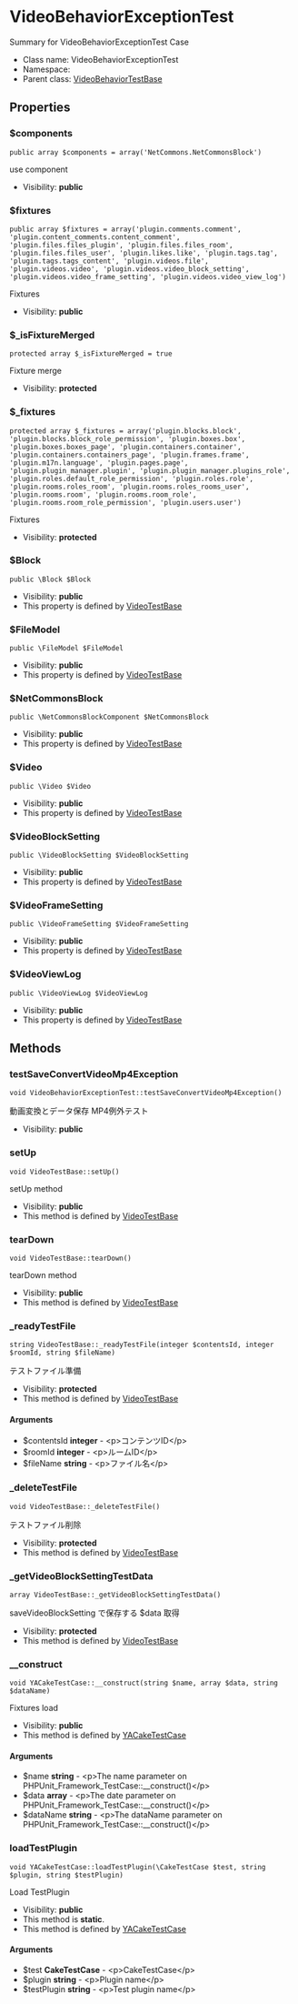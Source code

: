 VideoBehaviorExceptionTest
===============

Summary for VideoBehaviorExceptionTest Case




* Class name: VideoBehaviorExceptionTest
* Namespace: 
* Parent class: [VideoBehaviorTestBase](VideoBehaviorTestBase.md)





Properties
----------


### $components

    public array $components = array('NetCommons.NetCommonsBlock')

use component



* Visibility: **public**


### $fixtures

    public array $fixtures = array('plugin.comments.comment', 'plugin.content_comments.content_comment', 'plugin.files.files_plugin', 'plugin.files.files_room', 'plugin.files.files_user', 'plugin.likes.like', 'plugin.tags.tag', 'plugin.tags.tags_content', 'plugin.videos.file', 'plugin.videos.video', 'plugin.videos.video_block_setting', 'plugin.videos.video_frame_setting', 'plugin.videos.video_view_log')

Fixtures



* Visibility: **public**


### $_isFixtureMerged

    protected array $_isFixtureMerged = true

Fixture merge



* Visibility: **protected**


### $_fixtures

    protected array $_fixtures = array('plugin.blocks.block', 'plugin.blocks.block_role_permission', 'plugin.boxes.box', 'plugin.boxes.boxes_page', 'plugin.containers.container', 'plugin.containers.containers_page', 'plugin.frames.frame', 'plugin.m17n.language', 'plugin.pages.page', 'plugin.plugin_manager.plugin', 'plugin.plugin_manager.plugins_role', 'plugin.roles.default_role_permission', 'plugin.roles.role', 'plugin.rooms.roles_room', 'plugin.rooms.roles_rooms_user', 'plugin.rooms.room', 'plugin.rooms.room_role', 'plugin.rooms.room_role_permission', 'plugin.users.user')

Fixtures



* Visibility: **protected**


### $Block

    public \Block $Block





* Visibility: **public**
* This property is defined by [VideoTestBase](VideoTestBase.md)


### $FileModel

    public \FileModel $FileModel





* Visibility: **public**
* This property is defined by [VideoTestBase](VideoTestBase.md)


### $NetCommonsBlock

    public \NetCommonsBlockComponent $NetCommonsBlock





* Visibility: **public**
* This property is defined by [VideoTestBase](VideoTestBase.md)


### $Video

    public \Video $Video





* Visibility: **public**
* This property is defined by [VideoTestBase](VideoTestBase.md)


### $VideoBlockSetting

    public \VideoBlockSetting $VideoBlockSetting





* Visibility: **public**
* This property is defined by [VideoTestBase](VideoTestBase.md)


### $VideoFrameSetting

    public \VideoFrameSetting $VideoFrameSetting





* Visibility: **public**
* This property is defined by [VideoTestBase](VideoTestBase.md)


### $VideoViewLog

    public \VideoViewLog $VideoViewLog





* Visibility: **public**
* This property is defined by [VideoTestBase](VideoTestBase.md)


Methods
-------


### testSaveConvertVideoMp4Exception

    void VideoBehaviorExceptionTest::testSaveConvertVideoMp4Exception()

動画変換とデータ保存 MP4例外テスト



* Visibility: **public**




### setUp

    void VideoTestBase::setUp()

setUp method



* Visibility: **public**
* This method is defined by [VideoTestBase](VideoTestBase.md)




### tearDown

    void VideoTestBase::tearDown()

tearDown method



* Visibility: **public**
* This method is defined by [VideoTestBase](VideoTestBase.md)




### _readyTestFile

    string VideoTestBase::_readyTestFile(integer $contentsId, integer $roomId, string $fileName)

テストファイル準備



* Visibility: **protected**
* This method is defined by [VideoTestBase](VideoTestBase.md)


#### Arguments
* $contentsId **integer** - &lt;p&gt;コンテンツID&lt;/p&gt;
* $roomId **integer** - &lt;p&gt;ルームID&lt;/p&gt;
* $fileName **string** - &lt;p&gt;ファイル名&lt;/p&gt;



### _deleteTestFile

    void VideoTestBase::_deleteTestFile()

テストファイル削除



* Visibility: **protected**
* This method is defined by [VideoTestBase](VideoTestBase.md)




### _getVideoBlockSettingTestData

    array VideoTestBase::_getVideoBlockSettingTestData()

saveVideoBlockSetting で保存する $data 取得



* Visibility: **protected**
* This method is defined by [VideoTestBase](VideoTestBase.md)




### __construct

    void YACakeTestCase::__construct(string $name, array $data, string $dataName)

Fixtures load



* Visibility: **public**
* This method is defined by [YACakeTestCase](YACakeTestCase.md)


#### Arguments
* $name **string** - &lt;p&gt;The name parameter on PHPUnit_Framework_TestCase::__construct()&lt;/p&gt;
* $data **array** - &lt;p&gt;The date parameter on PHPUnit_Framework_TestCase::__construct()&lt;/p&gt;
* $dataName **string** - &lt;p&gt;The dataName parameter on PHPUnit_Framework_TestCase::__construct()&lt;/p&gt;



### loadTestPlugin

    void YACakeTestCase::loadTestPlugin(\CakeTestCase $test, string $plugin, string $testPlugin)

Load TestPlugin



* Visibility: **public**
* This method is **static**.
* This method is defined by [YACakeTestCase](YACakeTestCase.md)


#### Arguments
* $test **CakeTestCase** - &lt;p&gt;CakeTestCase&lt;/p&gt;
* $plugin **string** - &lt;p&gt;Plugin name&lt;/p&gt;
* $testPlugin **string** - &lt;p&gt;Test plugin name&lt;/p&gt;


